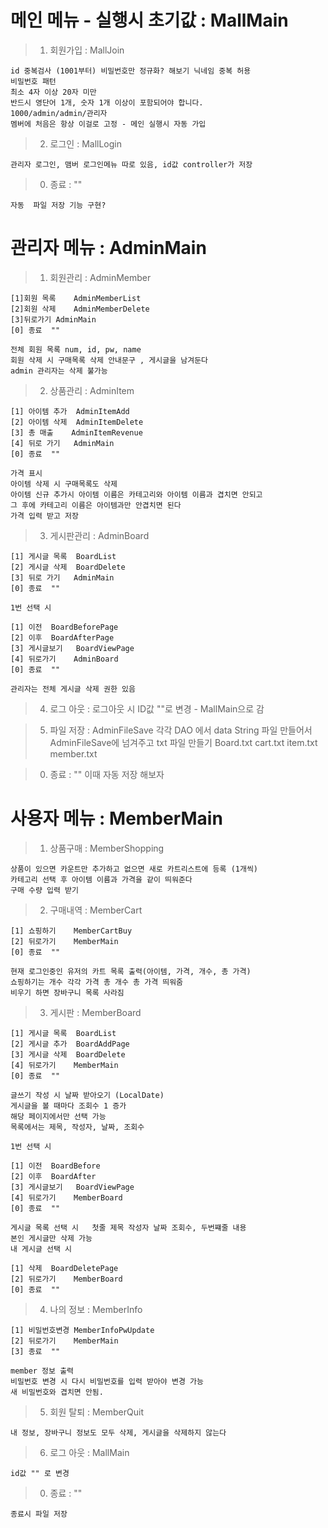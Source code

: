 # 메인 메뉴 - 실행시 초기값 : MallMain

>1. 회원가입 : MallJoin

	id 중복검사 (1001부터) 비밀번호만 정규화? 해보기 닉네임 중복 허용
	비밀번호 패턴
	최소 4자 이상 20자 미만
	반드시 영단어 1개, 숫자 1개 이상이 포함되어야 합니다.
	1000/admin/admin/관리자
	멤버에 처음은 항상 이걸로 고정 - 메인 실행시 자동 가입

>2. 로그인 : MallLogin

	관리자 로그인, 맴버 로그인메뉴 따로 있음, id값 controller가 저장

>0. 종료 :  ""

	자동  파일 저장 기능 구현?


# 관리자 메뉴 :  AdminMain

>1. 회원관리 : AdminMember
	  
	[1]회원 목록	AdminMemberList
	[2]회원 삭제 	AdminMemberDelete
	[3]뒤로가기	AdminMain
	[0] 종료	""

	전체 회원 목록 num, id, pw, name
	회원 삭제 시 구매목록 삭제 안내문구 , 게시글을 남겨둔다 
	admin 관리자는 삭제 불가능

>2. 상품관리 : AdminItem

	[1] 아이템 추가	AdminItemAdd		
	[2] 아이템 삭제	AdminItemDelete
	[3] 총 매출 	AdminItemRevenue
	[4] 뒤로 가기	AdminMain
	[0] 종료	""

	가격 표시
	아이템 삭제 시 구매목록도 삭제
  	아이템 신규 추가시 아이템 이름은 카테고리와 아이템 이름과 겹치면 안되고
   	그 후에 카테고리 이름은 아이템과만 안겹치면 된다
    가격 입력 받고 저장

>3. 게시판관리 : AdminBoard

	[1] 게시글 목록	BoardList
	[2] 게시글 삭제	BoardDelete
	[3] 뒤로 가기	AdminMain
	[0] 종료 	""

	1번 선택 시

	[1] 이전 	BoardBeforePage
	[2] 이후 	BoardAfterPage
	[3] 게시글보기 	BoardViewPage
	[4] 뒤로가기	AdminBoard
	[0] 종료 	""

	관리자는 전체 게시글 삭제 권한 있음

>4. 로그 아웃 : 로그아웃 시 ID값 ""로 변경 - MallMain으로 감

>5. 파일 저장 : AdminFileSave
	       각각 DAO 에서 data String 파일 만들어서 AdminFileSave에 넘겨주고 txt 파일 만들기
	       Board.txt 	cart.txt 	item.txt	member.txt

> 0. 종료 : ""
 	이때 자동 저장 해보자 


# 사용자 메뉴 : MemberMain

>1. 상품구매 : MemberShopping

	상품이 있으면 카운트만 추가하고 없으면 새로 카트리스트에 등록 (1개씩)
	카테고리 선택 후 아이템 이름과 가격을 같이 띄워준다 
	구매 수량 입력 받기

>2. 구매내역 : MemberCart

	[1] 쇼핑하기 	MemberCartBuy
	[2] 뒤로가기 	MemberMain
	[0] 종료	""

	현재 로그인중인 유저의 카트 목록 출력(아이템, 가격, 개수, 총 가격)
	쇼핑하기는 개수 각각 가격 총 개수 총 가격 띄워줌
	비우기 하면 장바구니 목록 사라짐

>3. 게시판 : MemberBoard

	[1] 게시글 목록 	BoardList
	[2] 게시글 추가 	BoardAddPage
	[3] 게시글 삭제	BoardDelete
	[4] 뒤로가기 	MemberMain
	[0] 종료	""

	글쓰기 작성 시 날짜 받아오기 (LocalDate)
	게시글을 볼 때마다 조회수 1 증가
	해당 페이지에서만 선택 가능
	목록에서는 제목, 작성자, 날짜, 조회수

	1번 선택 시

	[1] 이전 	BoardBefore
	[2] 이후 	BoardAfter
	[3] 게시글보기	BoardViewPage
	[4] 뒤로가기	MemberBoard
	[0] 종료	""

	게시글 목록 선택 시   첫줄 제목 작성자 날짜 조회수, 두번쨰줄 내용
	본인 게시글만 삭제 가능
	내 게시글 선택 시 

	[1] 삭제	BoardDeletePage
	[2] 뒤로가기	MemberBoard
	[0] 종료	""

>4. 나의 정보 : MemberInfo

	[1] 비밀번호변경 MemberInfoPwUpdate
	[2] 뒤로가기 	MemberMain
	[3] 종료	""
	
 	member 정보 출력
	비밀번호 변경 시 다시 비밀번호를 입력 받아야 변경 가능
	새 비밀번호와 겹치면 안됨.

>5. 회원 탈퇴 : MemberQuit

	내 정보, 장바구니 정보도 모두 삭제, 게시글을 삭제하지 않는다

>6. 로그 아웃 : MallMain

	id값 "" 로 변경 

> 0. 종료 : ""

	종료시 파일 저장
